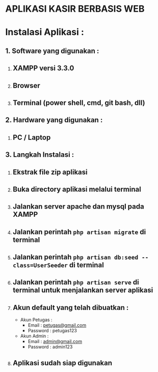# APLIKASI KASIR BERBASIS WEB

# Instalasi Aplikasi :

## 1. Software yang digunakan :

1.  ## XAMPP versi 3.3.0
2.  ## Browser
3.  ## Terminal (power shell, cmd, git bash, dll)

## 2. Hardware yang digunakan :

1.  ## PC / Laptop

## 3. Langkah Instalasi :

1. ## Ekstrak file zip aplikasi
2. ## Buka directory aplikasi melalui terminal
3. ## Jalankan server apache dan mysql pada XAMPP
4. ## Jalankan perintah `php artisan migrate` di terminal
5. ## Jalankan perintah `php artisan db:seed --class=UserSeeder` di terminal
6. ## Jalankan perintah `php artisan serve` di terminal untuk menjalankan server aplikasi
7. ## Akun default yang telah dibuatkan :
    - Akun Petugas :
        - Email : petugas@gmail.com
        - Password : petugas123
    - Akun Admin :
        - Email : admin@gmail.com
        - Password : admin123
8. ## Aplikasi sudah siap digunakan
